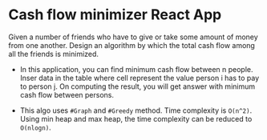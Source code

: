 # Cash flow minimizer React App

Given a number of friends who have to give or take some amount of money from one another. Design an algorithm by which the total cash flow among all the friends is minimized.

* In this application, you can find minimum cash flow between n people. Inser data in the table where cell represent the value person i has to pay to person j. On computing the result, you will get answer with minimum cash flow between persons.

* This algo uses `#Graph` and `#Greedy` method. Time complexity is `O(n^2)`. Using min heap and max heap, the time complexity can be reduced to `O(nlogn)`. 